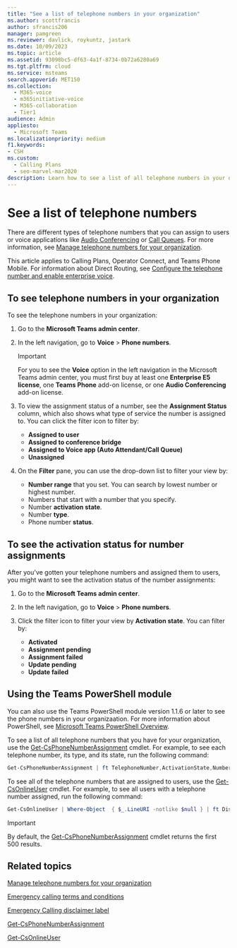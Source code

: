 ```yaml
---
title: "See a list of telephone numbers in your organization"
ms.author: scottfrancis
author: sfrancis206
manager: pamgreen
ms.reviewer: davlick, roykuntz, jastark
ms.date: 10/09/2023
ms.topic: article
ms.assetid: 93098bc5-df63-4a1f-8734-0b72a6280a69
ms.tgt.pltfrm: cloud
ms.service: msteams
search.appverid: MET150
ms.collection: 
  - M365-voice
  - m365initiative-voice
  - M365-collaboration
  - Tier1
audience: Admin
appliesto: 
  - Microsoft Teams
ms.localizationpriority: medium
f1.keywords:
- CSH
ms.custom: 
  - Calling Plans
  - seo-marvel-mar2020
description: Learn how to see a list of all telephone numbers in your organization and all numbers that are assigned to users or unassigned.
---
```


# See a list of telephone numbers 

There are different types of telephone numbers that you can assign to users or voice applications like [Audio Conferencing](deploy-audio-conferencing-teams-landing-page.md) or [Call Queues](plan-auto-attendant-call-queue.md). For more information, see [Manage telephone numbers for your organization](/microsoftteams/manage-phone-numbers-landing-page).

This article applies to Calling Plans, Operator Connect, and Teams Phone Mobile. For information about Direct Routing, see [Configure the telephone number and enable enterprise voice](direct-routing-enable-users.md#configure-the-phone-number-and-enable-enterprise-voice).
  
## To see telephone numbers in your organization

To see the telephone numbers in your organization:

1. Go to the **Microsoft Teams admin center**.

2. In the left navigation, go to **Voice** > **Phone numbers**.

   > [!IMPORTANT]
   > For you to see the **Voice** option in the left navigation in the Microsoft Teams admin center, you must first buy at least one **Enterprise E5 license**, one **Teams Phone** add-on license, or one **Audio Conferencing** add-on license.

3. To view the assignment status of a number, see the **Assignment Status** column, which also shows what type of service the number is assigned to. You can click the filter icon to filter by:

   - **Assigned to user**
   - **Assigned to conference bridge** 
   - **Assigned to Voice app (Auto Attendant/Call Queue)**
   - **Unassigned**

4. On the **Filter** pane, you can use the drop-down list to filter your view by:

   - **Number range** that you set. You can search by lowest number or highest number.
   - Numbers that start with a number that you specify.
   - Number **activation state**.
   - Number **type**.
   - Phone number **status**.



## To see the activation status for number assignments

After you've gotten your telephone numbers and assigned them to users, you might want to see the activation status of the number assignments:
  
1. Go to the **Microsoft Teams admin center**.

2. In the left navigation, go to **Voice** > **Phone numbers**.

3. Click the filter icon to filter your view by **Activation state**. You can filter by:

   - **Activated**
   - **Assignment pending**
   - **Assignment failed**
   - **Update pending**
   - **Update failed**

## Using the Teams PowerShell module

You can also use the Teams PowerShell module version 1.1.6 or later to see the phone numbers in your organizaation. For more information about PowerShell, see [Microsoft Teams PowerShell Overview](teams-powershell-overview.md).

To see a list of all telephone numbers that you have for your organization, use the [Get-CsPhoneNumberAssignment](/powershell/module/teams/get-csphonenumberassignment) cmdlet. For example, to see each telephone number, its type, and its state, run the following command:

```PowerShell
Get-CsPhoneNumberAssignment | ft TelephoneNumber,ActivationState,NumberType
```

To see all of the telephone numbers that are assigned to users, use the [Get-CsOnlineUser](/powershell/module/teams/get-csonlineuser) cmdlet. For example, to see all users with a telephone number assigned, run the following command:

```PowerShell
Get-CsOnlineUser | Where-Object  { $_.LineURI -notlike $null } | ft DisplayName,UserPrincipalName,LineURI
```

> [!IMPORTANT]
> By default, the [Get-CsPhoneNumberAssignment](/powershell/module/teams/get-csphonenumberassignment) cmdlet returns the first 500 results.
    
## Related topics

[Manage telephone numbers for your organization](manage-phone-numbers-landing-page.md)

[Emergency calling terms and conditions](./emergency-calling-terms-and-conditions.md)

[Emergency Calling disclaimer label](https://download.microsoft.com/download/9/9/0/990e24c1-eb49-4b52-9306-dbd4c864ed91/emergency-calling-label-(en-us)-(v.1.0).zip)

[Get-CsPhoneNumberAssignment](/powershell/module/teams/get-csphonenumberassignment)
  
[Get-CsOnlineUser](/powershell/module/teams/get-csonlineuser)
